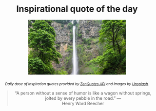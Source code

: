 
<div align="center">

# Inspirational quote of the day

<img src="./data/photo.jpeg" alt="Beautiful nature photo" width="320" height="180">

<sub><i>Daily dose of inspiration quotes provided by [ZenQuotes API](https://zenquotes.io/) and images by [Unsplash](https://unsplash.com/).</i></sub>


<blockquote>&ldquo;A person without a sense of humor is like a wagon without springs, jolted by every pebble in the road.&rdquo; &mdash; <footer>Henry Ward Beecher</footer></blockquote>

</div>
